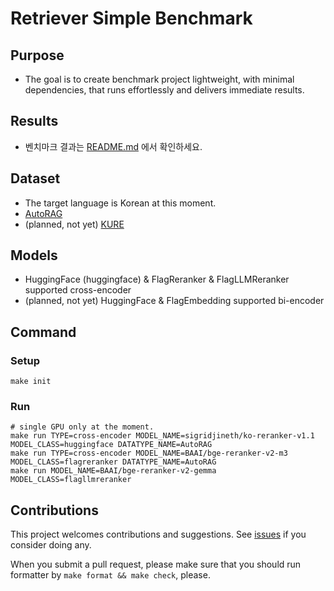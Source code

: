 # Retriever Simple Benchmark
## Purpose
* The goal is to create benchmark project lightweight, with minimal dependencies, that runs effortlessly and delivers immediate results.

## Results
* 벤치마크 결과는 [README.md](https://github.com/instructkr/retriever-simple-benchmark/blob/main/results/README.md) 에서 확인하세요.

## Dataset
* The target language is Korean at this moment.
* [AutoRAG](https://github.com/Marker-Inc-Korea/AutoRAG-example-korean-embedding-benchmark/pull/6)
* (planned, not yet) [KURE](https://github.com/nlpai-lab/KURE)

## Models
* HuggingFace (huggingface) & FlagReranker & FlagLLMReranker supported cross-encoder
* (planned, not yet) HuggingFace & FlagEmbedding supported bi-encoder

## Command
### Setup
```
make init
```

### Run
```
# single GPU only at the moment.
make run TYPE=cross-encoder MODEL_NAME=sigridjineth/ko-reranker-v1.1 MODEL_CLASS=huggingface DATATYPE_NAME=AutoRAG
make run TYPE=cross-encoder MODEL_NAME=BAAI/bge-reranker-v2-m3 MODEL_CLASS=flagreranker DATATYPE_NAME=AutoRAG
make run MODEL_NAME=BAAI/bge-reranker-v2-gemma MODEL_CLASS=flagllmreranker
```

## Contributions

This project welcomes contributions and suggestions. See [issues](https://github.com/instructkr/retriever-simple-benchmark/issues) if you consider doing any.

When you submit a pull request, please make sure that you should run formatter by `make format && make check`, please.
